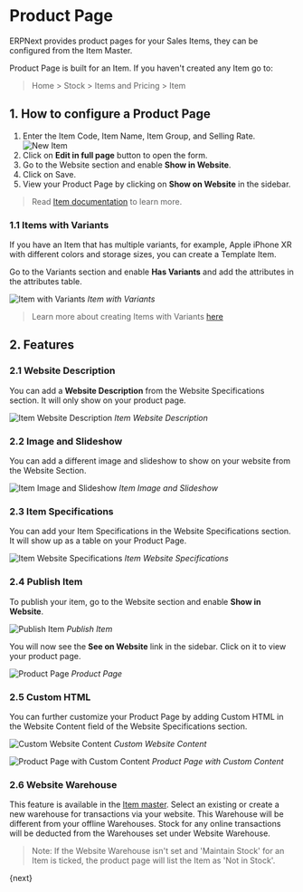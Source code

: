 <!-- add-breadcrumbs -->
# Product Page

ERPNext provides product pages for your Sales Items, they can be configured from
the Item Master.

Product Page is built for an Item. If you haven't created any Item go to:
> Home > Stock > Items and Pricing > Item

## 1. How to configure a Product Page
1. Enter the Item Code, Item Name, Item Group, and Selling Rate.
    ![New Item](/docs/v12/assets/img/website/new-item.png)
1. Click on **Edit in full page** button to open the form.
1. Go to the Website section and enable **Show in Website**.
1. Click on Save.
1. View your Product Page by clicking on **Show on Website** in the sidebar.

> Read [Item documentation](/docs/v12/user/manual/en/stock/item) to learn more.

### 1.1 Items with Variants

If you have an Item that has multiple variants, for example, Apple iPhone XR
with different colors and storage sizes, you can create a Template Item.

Go to the Variants section and enable **Has Variants** and add the
attributes in the attributes table.

![Item with Variants](/docs/v12/assets/img/website/item-with-variants.png)
*Item with Variants*

> Learn more about creating Items with Variants [here](/docs/v12/user/manual/en/stock/item-variants)

## 2. Features

### 2.1 Website Description

You can add a **Website Description** from the Website Specifications section.
It will only show on your product page.

![Item Website Description](/docs/v12/assets/img/website/item-website-description.png)
*Item Website Description*

### 2.2 Image and Slideshow

You can add a different image and slideshow to show on your website from the
Website Section.

![Item Image and Slideshow](/docs/v12/assets/img/website/item-image-slideshow.png)
*Item Image and Slideshow*

### 2.3 Item Specifications

You can add your Item Specifications in the Website Specifications section. It
will show up as a table on your Product Page.

![Item Website Specifications](/docs/v12/assets/img/website/item-website-specifications.png)
*Item Website Specifications*

### 2.4 Publish Item

To publish your item, go to the Website section and enable **Show in Website**.

![Publish Item](/docs/v12/assets/img/website/publish-item.png)
*Publish Item*

You will now see the **See on Website** link in the sidebar. Click on it to view
your product page.

![Product Page](/docs/v12/assets/img/website/product-page.png)
*Product Page*

### 2.5 Custom HTML

You can further customize your Product Page by adding Custom HTML in the Website
Content field of the Website Specifications section.

![Custom Website Content](/docs/v12/assets/img/website/custom-website-content.png)
*Custom Website Content*

![Product Page with Custom Content](/docs/v12/assets/img/website/product-page-with-custom-content.png)
*Product Page with Custom Content*

### 2.6 Website Warehouse
This feature is available in the [Item master](/docs/v12/user/manual/en/stock/item#318-website). Select an existing or create a new warehouse for transactions via your website. This Warehouse will be different from your offline Warehouses. Stock for any online transactions will be deducted from the Warehouses set under Website Warehouse.

> Note: If the Website Warehouse isn't set and 'Maintain Stock' for an Item is ticked, the product page will list the Item as 'Not in Stock'.

{next}
